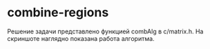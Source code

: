 # combine-regions
Решение задачи представлено функцией combAlg в c/matrix.h. 
На скриншоте наглядно показана работа алгоритма. 

